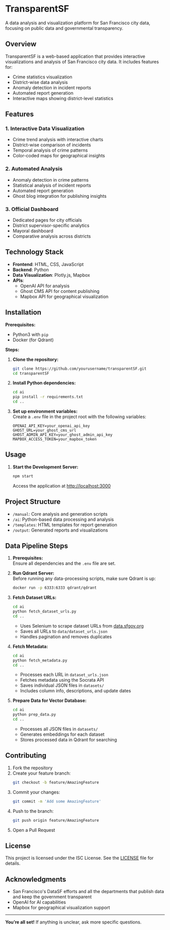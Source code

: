 
# TransparentSF

A data analysis and visualization platform for San Francisco city data, focusing on public data and governmental transparency.

## Overview

TransparentSF is a web-based application that provides interactive visualizations and analysis of San Francisco city data. It includes features for:

- Crime statistics visualization
- District-wise data analysis
- Anomaly detection in incident reports
- Automated report generation
- Interactive maps showing district-level statistics

## Features

### 1. Interactive Data Visualization
- Crime trend analysis with interactive charts
- District-wise comparison of incidents
- Temporal analysis of crime patterns
- Color-coded maps for geographical insights

### 2. Automated Analysis
- Anomaly detection in crime patterns
- Statistical analysis of incident reports
- Automated report generation
- Ghost blog integration for publishing insights

### 3. Official Dashboard
- Dedicated pages for city officials
- District supervisor-specific analytics
- Mayoral dashboard
- Comparative analysis across districts

## Technology Stack

- **Frontend**: HTML, CSS, JavaScript  
- **Backend**: Python  
- **Data Visualization**: Plotly.js, Mapbox  
- **APIs**:  
  - OpenAI API for analysis  
  - Ghost CMS API for content publishing  
  - Mapbox API for geographical visualization

## Installation

**Prerequisites:**  
- Python3 with `pip`  
- Docker (for Qdrant)  

**Steps:**

1. **Clone the repository:**
   ```bash
   git clone https://github.com/yourusername/transparentSF.git
   cd transparentSF
   ```

2. **Install Python dependencies:**
   ```bash
   cd ai
   pip install -r requirements.txt
   cd ..
   ```

3. **Set up environment variables:**  
   Create a `.env` file in the project root with the following variables:
   ```env
   OPENAI_API_KEY=your_openai_api_key
   GHOST_URL=your_ghost_cms_url
   GHOST_ADMIN_API_KEY=your_ghost_admin_api_key
   MAPBOX_ACCESS_TOKEN=your_mapbox_token
   ```

## Usage

1. **Start the Development Server:**
   ```bash
   npm start
   ```
   Access the application at [http://localhost:3000](http://localhost:3000)

## Project Structure

- `/manual`: Core analysis and generation scripts
- `/ai`: Python-based data processing and analysis
- `/templates`: HTML templates for report generation
- `/output`: Generated reports and visualizations

## Data Pipeline Steps

1. **Prerequisites:**  
   Ensure all dependencies and the `.env` file are set.

2. **Run Qdrant Server:**  
   Before running any data-processing scripts, make sure Qdrant is up:
   ```bash
   docker run -p 6333:6333 qdrant/qdrant
   ```

3. **Fetch Dataset URLs:**
   ```bash
   cd ai
   python fetch_dataset_urls.py
   cd ..
   ```
   - Uses Selenium to scrape dataset URLs from [data.sfgov.org](https://data.sfgov.org)
   - Saves all URLs to `data/dataset_urls.json`
   - Handles pagination and removes duplicates

4. **Fetch Metadata:**
   ```bash
   cd ai
   python fetch_metadata.py
   cd ..
   ```
   - Processes each URL in `dataset_urls.json`
   - Fetches metadata using the Socrata API
   - Saves individual JSON files in `datasets/`
   - Includes column info, descriptions, and update dates

5. **Prepare Data for Vector Database:**
   ```bash
   cd ai
   python prep_data.py
   cd ..
   ```
   - Processes all JSON files in `datasets/`
   - Generates embeddings for each dataset
   - Stores processed data in Qdrant for searching

## Contributing

1. Fork the repository  
2. Create your feature branch:  
   ```bash
   git checkout -b feature/AmazingFeature
   ```
3. Commit your changes:  
   ```bash
   git commit -m 'Add some AmazingFeature'
   ```
4. Push to the branch:  
   ```bash
   git push origin feature/AmazingFeature
   ```
5. Open a Pull Request

## License

This project is licensed under the ISC License. See the [LICENSE](LICENSE) file for details.

## Acknowledgments

- San Francisco's DataSF efforts and all the departments that publish data and keep the government transparent
- OpenAI for AI capabilities
- Mapbox for geographical visualization support

---

**You’re all set!** If anything is unclear, ask more specific questions.